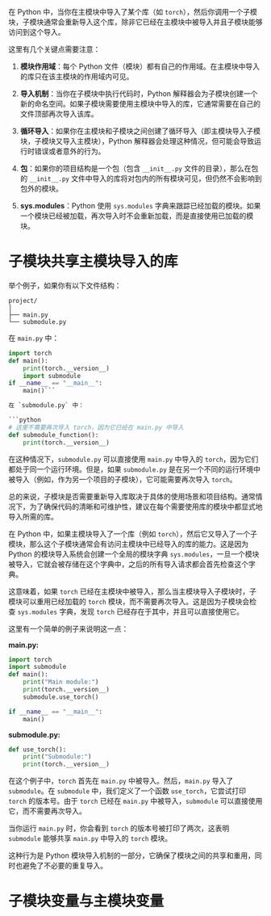 在 Python 中，当你在主模块中导入了某个库（如 `torch`），然后你调用一个子模块，子模块通常会重新导入这个库，除非它已经在主模块中被导入并且子模块能够访问到这个导入。

这里有几个关键点需要注意：

1. **模块作用域**：每个 Python 文件（模块）都有自己的作用域。在主模块中导入的库只在该主模块的作用域内可见。
    
2. **导入机制**：当你在子模块中执行代码时，Python 解释器会为子模块创建一个新的命名空间。如果子模块需要使用主模块中导入的库，它通常需要在自己的文件顶部再次导入该库。
    
3. **循环导入**：如果你在主模块和子模块之间创建了循环导入（即主模块导入子模块，子模块又导入主模块），Python 解释器会处理这种情况，但可能会导致运行时错误或者意外的行为。
    
4. **包**：如果你的项目结构是一个包（包含 `__init__.py` 文件的目录），那么在包的 `__init__.py` 文件中导入的库将对包内的所有模块可见，但仍然不会影响到包外的模块。
    
5. **sys.modules**：Python 使用 `sys.modules` 字典来跟踪已经加载的模块。如果一个模块已经被加载，再次导入时不会重新加载，而是直接使用已加载的模块。
    

# 子模块共享主模块导入的库
举个例子，如果你有以下文件结构：

```
project/ 
│
├── main.py 
└── submodule.py
````

在 `main.py` 中：


```python
import torch 
def main():     
	print(torch.__version__)     
	import submodule 
if __name__ == "__main__":     
	main()```

在 `submodule.py` 中：

```python
# 这里不需要再次导入 torch，因为它已经在 main.py 中导入 
def submodule_function():     
	print(torch.__version__)
````

在这种情况下，`submodule.py` 可以直接使用 `main.py` 中导入的 `torch`，因为它们都处于同一个运行环境。但是，如果 `submodule.py` 是在另一个不同的运行环境中被导入（例如，作为另一个项目的子模块），它可能需要再次导入 `torch`。

总的来说，子模块是否需要重新导入库取决于具体的使用场景和项目结构。通常情况下，为了确保代码的清晰和可维护性，建议在每个需要使用库的模块中都显式地导入所需的库。

在 Python 中，如果主模块导入了一个库（例如 `torch`），然后它又导入了一个子模块，那么这个子模块通常会有访问主模块中已经导入的库的能力。这是因为 Python 的模块导入系统会创建一个全局的模块字典 `sys.modules`，一旦一个模块被导入，它就会被存储在这个字典中，之后的所有导入请求都会首先检查这个字典。

这意味着，如果 `torch` 已经在主模块中被导入，那么当主模块导入子模块时，子模块可以重用已经加载的 `torch` 模块，而不需要再次导入。这是因为子模块会检查 `sys.modules` 字典，发现 `torch` 已经存在于其中，并且可以直接使用它。

这里有一个简单的例子来说明这一点：

**main.py:**
```python
import torch
import submodule
def main():
    print("Main module:")
    print(torch.__version__)
    submodule.use_torch()

if __name__ == "__main__":
    main()
```

**submodule.py:**
```python
def use_torch():
    print("Submodule:")
    print(torch.__version__)
```

在这个例子中，`torch` 首先在 `main.py` 中被导入。然后，`main.py` 导入了 `submodule`。在 `submodule` 中，我们定义了一个函数 `use_torch`，它尝试打印 `torch` 的版本号。由于 `torch` 已经在 `main.py` 中被导入，`submodule` 可以直接使用它，而不需要再次导入。

当你运行 `main.py` 时，你会看到 `torch` 的版本号被打印了两次，这表明 `submodule` 能够共享 `main.py` 中导入的 `torch` 模块。

这种行为是 Python 模块导入机制的一部分，它确保了模块之间的共享和重用，同时也避免了不必要的重复导入。

# 子模块变量与主模块变量
